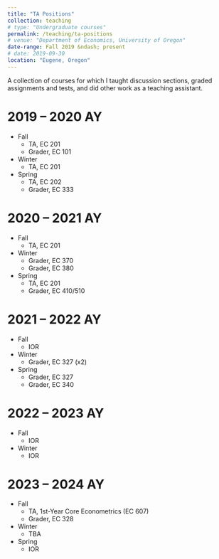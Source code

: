 ```yaml
---
title: "TA Positions"
collection: teaching
# type: "Undergraduate courses"
permalink: /teaching/ta-positions
# venue: "Department of Economics, University of Oregon"
date-range: Fall 2019 &ndash; present
# date: 2019-09-30
location: "Eugene, Oregon"
---
```


A collection of courses for which I taught discussion sections, graded assignments and tests, and did other work as a teaching assistant. 

2019 &ndash; 2020 AY
======
* Fall
   - TA, EC 201
   - Grader, EC 101
* Winter
   - TA, EC 201
* Spring
   - TA, EC 202
   - Grader, EC 333

2020 &ndash; 2021 AY
======
* Fall
   - TA, EC 201
* Winter
   - Grader, EC 370
   - Grader, EC 380
* Spring
   - TA, EC 201
   - Grader, EC 410/510


2021 &ndash; 2022 AY
======
* Fall
   - IOR
* Winter
   - Grader, EC 327 (x2)
* Spring
   - Grader, EC 327 
   - Grader, EC 340

2022 &ndash; 2023 AY
======
* Fall
   - IOR
* Winter
   - IOR

2023 &ndash; 2024 AY
======
* Fall
   - TA, 1st-Year Core Econometrics (EC 607)
   - Grader, EC 328
* Winter
   - TBA
* Spring
   - IOR